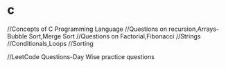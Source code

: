 # c
//Concepts of C Programming Language
//Questions on recursion,Arrays-Bubble Sort,Merge Sort
//Questions on Factorial,Fibonacci
//Strings
//Conditionals,Loops
//Sorting

//LeetCode Questions-Day Wise practice questions
